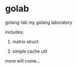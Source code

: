 # golab
golang-lab
my golang laboratory

includes:

1. matrix struct

2. simple cache util


more will come...

